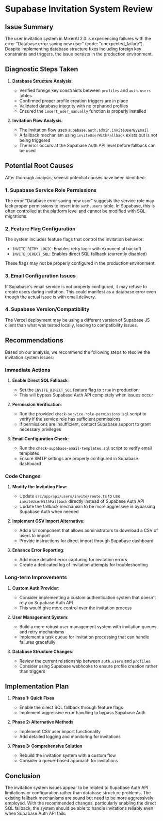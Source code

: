 # Supabase Invitation System Review

## Issue Summary

The user invitation system in MixerAI 2.0 is experiencing failures with the error "Database error saving new user" (code: "unexpected_failure"). Despite implementing database structure fixes including foreign key constraints and triggers, the issue persists in the production environment.

## Diagnostic Steps Taken

1. **Database Structure Analysis**:
   - Verified foreign key constraints between `profiles` and `auth.users` tables
   - Confirmed proper profile creation triggers are in place
   - Validated database integrity with no orphaned profiles
   - Ensured the `insert_user_manually` function is properly installed

2. **Invitation Flow Analysis**:
   - The invitation flow uses `supabase.auth.admin.inviteUserByEmail`
   - A fallback mechanism using `inviteUserWithFallback` exists but is not being triggered
   - The error occurs at the Supabase Auth API level before fallback can be used

## Potential Root Causes

After thorough analysis, several potential causes have been identified:

### 1. Supabase Service Role Permissions

The error "Database error saving new user" suggests the service role may lack proper permissions to insert into `auth.users` table. In Supabase, this is often controlled at the platform level and cannot be modified with SQL migrations.

### 2. Feature Flag Configuration

The system includes feature flags that control the invitation behavior:
- `INVITE_RETRY_LOGIC`: Enables retry logic with exponential backoff
- `INVITE_DIRECT_SQL`: Enables direct SQL fallback (currently disabled)

These flags may not be properly configured in the production environment.

### 3. Email Configuration Issues

If Supabase's email service is not properly configured, it may refuse to create users during invitation. This could manifest as a database error even though the actual issue is with email delivery.

### 4. Supabase Version/Compatibility

The Vercel deployment may be using a different version of Supabase JS client than what was tested locally, leading to compatibility issues.

## Recommendations

Based on our analysis, we recommend the following steps to resolve the invitation system issues:

### Immediate Actions

1. **Enable Direct SQL Fallback**:
   - Set the `INVITE_DIRECT_SQL` feature flag to `true` in production
   - This will bypass Supabase Auth API completely when issues occur

2. **Permission Verification**:
   - Run the provided `check-service-role-permissions.sql` script to verify if the service role has sufficient permissions
   - If permissions are insufficient, contact Supabase support to grant necessary privileges

3. **Email Configuration Check**:
   - Run the `check-supabase-email-templates.sql` script to verify email templates
   - Ensure SMTP settings are properly configured in Supabase dashboard

### Code Changes

1. **Modify the Invitation Flow**:
   - Update `src/app/api/users/invite/route.ts` to use `inviteUserWithFallback` directly instead of Supabase Auth API
   - Update the fallback mechanism to be more aggressive in bypassing Supabase Auth when needed

2. **Implement CSV Import Alternative**:
   - Add a UI component that allows administrators to download a CSV of users to import
   - Provide instructions for direct import through Supabase dashboard

3. **Enhance Error Reporting**:
   - Add more detailed error capturing for invitation errors
   - Create a dedicated log of invitation attempts for troubleshooting

### Long-term Improvements

1. **Custom Auth Provider**:
   - Consider implementing a custom authentication system that doesn't rely on Supabase Auth API
   - This would give more control over the invitation process

2. **User Management System**:
   - Build a more robust user management system with invitation queues and retry mechanisms
   - Implement a task queue for invitation processing that can handle failures gracefully

3. **Database Structure Changes**:
   - Review the current relationship between `auth.users` and `profiles`
   - Consider using Supabase webhooks to ensure profile creation rather than triggers

## Implementation Plan

1. **Phase 1: Quick Fixes**
   - Enable the direct SQL fallback through feature flags
   - Implement aggressive error handling to bypass Supabase Auth

2. **Phase 2: Alternative Methods**
   - Implement CSV user import functionality
   - Add detailed logging and monitoring for invitations

3. **Phase 3: Comprehensive Solution**
   - Rebuild the invitation system with a custom flow
   - Consider a queue-based approach for invitations

## Conclusion

The invitation system issues appear to be related to Supabase Auth API limitations or configuration rather than database structure problems. The existing fallback mechanisms are sound but need to be more aggressively employed. With the recommended changes, particularly enabling the direct SQL fallback, the system should be able to handle invitations reliably even when Supabase Auth API fails. 